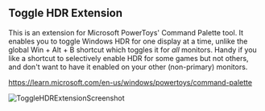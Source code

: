## Toggle HDR Extension

This is an extension for Microsoft PowerToys' Command Palette tool. It enables you to toggle Windows HDR for one display at a time, unlike the global Win + Alt + B shortcut which toggles it for _all_ monitors. Handy if you like a shortcut to selectively enable HDR for some games but not others, and don't want to have it enabled on your other (non-primary) monitors.

https://learn.microsoft.com/en-us/windows/powertoys/command-palette

![ToggleHDRExtensionScreenshot](https://github.com/user-attachments/assets/b65c0187-3d6b-4069-b803-0a6405faa3e8)
